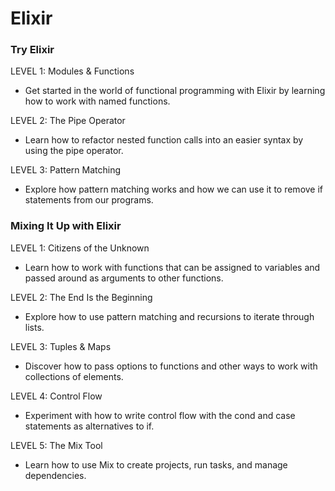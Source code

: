 # Elixir


### Try Elixir

LEVEL 1: Modules & Functions
- Get started in the world of functional programming with Elixir by learning how to work with named functions.

LEVEL 2: The Pipe Operator
- Learn how to refactor nested function calls into an easier syntax by using the pipe operator.

LEVEL 3: Pattern Matching
- Explore how pattern matching works and how we can use it to remove if statements from our programs.

### Mixing It Up with Elixir

LEVEL 1: Citizens of the Unknown
- Learn how to work with functions that can be assigned to variables and passed around as arguments to other functions.

LEVEL 2: The End Is the Beginning
- Explore how to use pattern matching and recursions to iterate through lists.

LEVEL 3: Tuples & Maps
- Discover how to pass options to functions and other ways to work with collections of elements.

LEVEL 4: Control Flow
- Experiment with how to write control flow with the cond and case statements as alternatives to if.
	
LEVEL 5: The Mix Tool
- Learn how to use Mix to create projects, run tasks, and manage dependencies.
